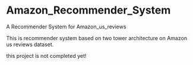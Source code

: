 # Amazon_Recommender_System
A Recommender System for Amazon_us_reviews

This is recommender system based on two tower architecture on Amazon us reviews dataset.


this project is not completed yet!
